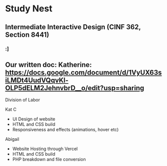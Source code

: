 # Study Nest
## Intermediate Interactive Design (CINF 362, Section 8441)
### :]
## Our written doc: Katherine: https://docs.google.com/document/d/1VyUX63siLMDt4UudVQqvKl-OLP5dELM2JehnvbrD__o/edit?usp=sharing

<p>Division of Labor</p>

<p>Kat C</p>
<ul>
  <li>UI Design of website</li>
  <li>HTML and CSS build</li>
  <li>Responsiveness and effects (animations, hover etc)</li>
</ul>

<p>Abigail</p>
<ul>
  <li>Website Hosting through Vercel</li>
  <li>HTML and CSS build</li>
  <li>PHP breakdown and file conversion</li>
</ul>

